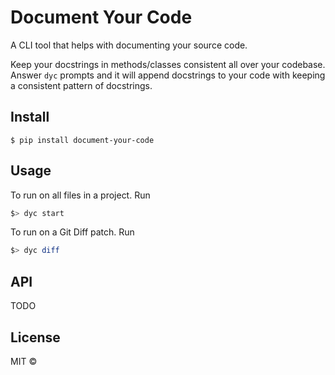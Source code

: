 # Document Your Code

A CLI tool that helps with documenting your source code.


Keep your docstrings in methods/classes consistent all over your codebase.
Answer `dyc` prompts and it will append docstrings to your code with keeping a consistent pattern of docstrings.




## Install

```
$ pip install document-your-code
```


## Usage

To run on all files in a project. Run

```sh
$> dyc start
```

To run on a Git Diff patch. Run

```sh
$> dyc diff
```

## API

TODO


## License

MIT ©